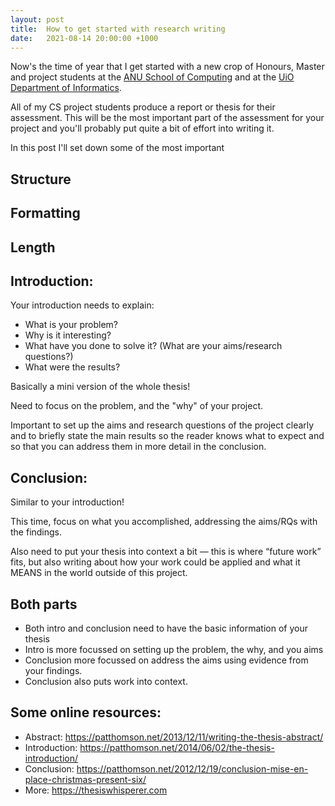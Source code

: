 ```yaml
---
layout: post
title:  How to get started with research writing
date:   2021-08-14 20:00:00 +1000
---
```


Now's the time of year that I get started with a new crop of Honours, Master and project students at the [ANU School of Computing](https://cs.anu.edu.au) and at the [UiO Department of Informatics](https://ifi.uio.no).

All of my CS project students produce a report or thesis for their assessment. This will be the most important part of the assessment for your project and you'll probably put quite a bit of effort into writing it.

In this post I'll set down some of the most important 

## Structure

## Formatting

## Length

## Introduction:

Your introduction needs to explain:

- What is your problem?
- Why is it interesting?
- What have you done to solve it?  (What are your aims/research questions?)
- What were the results?

Basically a mini version of the whole thesis! 

Need to focus on the problem, and the "why" of your project. 

Important to set up the aims and research questions of the project clearly and to briefly state the main results so the reader knows what to expect and so that you can address them in more detail in the conclusion.

## Conclusion:

Similar to your introduction!

This time, focus on what you accomplished, addressing the aims/RQs with the findings.

Also need to put your thesis into context a bit — this is where “future work” fits, but also writing about how your work could be applied and what it MEANS in the world outside of this project.

## Both parts

- Both intro and conclusion need to have the basic information of your thesis
- Intro is more focussed on setting up the problem, the why, and you aims
- Conclusion more focussed on address the aims using evidence from your findings.
- Conclusion also puts work into context.

## Some online resources:

- Abstract: <https://patthomson.net/2013/12/11/writing-the-thesis-abstract/>
- Introduction: <https://patthomson.net/2014/06/02/the-thesis-introduction/>
- Conclusion: <https://patthomson.net/2012/12/19/conclusion-mise-en-place-christmas-present-six/>
- More: <https://thesiswhisperer.com>
